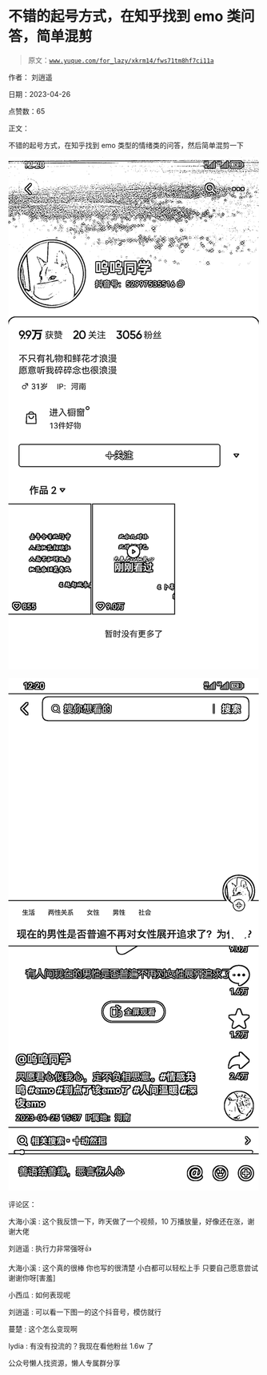 # 不错的起号方式，在知乎找到 emo 类问答，简单混剪

> 原文：[`www.yuque.com/for_lazy/xkrm14/fws71tm8hf7ci11a`](https://www.yuque.com/for_lazy/xkrm14/fws71tm8hf7ci11a)

作者： 刘逍遥

日期：2023-04-26

点赞数：65

正文：

不错的起号方式，在知乎找到 emo 类型的情绪类的问答，然后简单混剪一下

![](img/ccc58b5fe27586c3e62f26ddcff2b7c9.png)  

![](img/45096cf8e1d3f980210dd68a4920b322.png)  

评论区：

大海小溪 : 这个我反馈一下，昨天做了一个视频，10 万播放量，好像还在涨，谢谢大佬

刘逍遥 : 执行力非常强呀👍

大海小溪 : 这个真的很棒 你也写的很清楚 小白都可以轻松上手 只要自己愿意尝试 谢谢你呀[害羞]

小西瓜 : 如何表现呢

刘逍遥 : 可以看一下图一的这个抖音号，模仿就行

蔓楚 : 这个怎么变现啊

lydia : 有没有投流的？我现在看他粉丝 1.6w 了

公众号懒人找资源，懒人专属群分享

